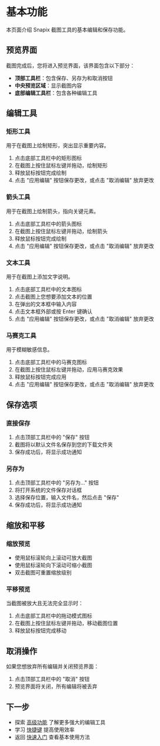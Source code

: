# 基本功能

本页面介绍 Snapix 截图工具的基本编辑和保存功能。

## 预览界面

截图完成后，您将进入预览界面，该界面包含以下部分：

- **顶部工具栏**：包含保存、另存为和取消按钮
- **中央预览区域**：显示截图内容
- **底部编辑工具栏**：包含各种编辑工具

## 编辑工具

### 矩形工具

用于在截图上绘制矩形，突出显示重要内容。

1. 点击底部工具栏中的矩形图标
2. 在截图上按住鼠标左键并拖动，绘制矩形
3. 释放鼠标按钮完成绘制
4. 点击 "应用编辑" 按钮保存更改，或点击 "取消编辑" 放弃更改

### 箭头工具

用于在截图上绘制箭头，指向关键元素。

1. 点击底部工具栏中的箭头图标
2. 在截图上按住鼠标左键并拖动，绘制箭头
3. 释放鼠标按钮完成绘制
4. 点击 "应用编辑" 按钮保存更改，或点击 "取消编辑" 放弃更改

### 文本工具

用于在截图上添加文字说明。

1. 点击底部工具栏中的文本图标
2. 点击截图上您想要添加文本的位置
3. 在弹出的文本框中输入内容
4. 点击文本框外部或按 Enter 键确认
5. 点击 "应用编辑" 按钮保存更改，或点击 "取消编辑" 放弃更改

### 马赛克工具

用于模糊敏感信息。

1. 点击底部工具栏中的马赛克图标
2. 在截图上按住鼠标左键并拖动，应用马赛克效果
3. 释放鼠标按钮完成应用
4. 点击 "应用编辑" 按钮保存更改，或点击 "取消编辑" 放弃更改

## 保存选项

### 直接保存

1. 点击顶部工具栏中的 "保存" 按钮
2. 截图将以默认文件名保存到您的下载文件夹
3. 保存成功后，将显示成功通知

### 另存为

1. 点击顶部工具栏中的 "另存为..." 按钮
2. 将打开系统的文件保存对话框
3. 选择保存位置，输入文件名，然后点击 "保存"
4. 保存成功后，将显示成功通知

## 缩放和平移

### 缩放预览

- 使用鼠标滚轮向上滚动可放大截图
- 使用鼠标滚轮向下滚动可缩小截图
- 双击截图可重置缩放级别

### 平移预览

当截图被放大且无法完全显示时：

1. 点击底部工具栏中的拖动模式图标
2. 在截图上按住鼠标左键并拖动，移动截图位置
3. 释放鼠标按钮完成移动

## 取消操作

如果您想放弃所有编辑并关闭预览界面：

1. 点击顶部工具栏中的 "取消" 按钮
2. 预览界面将关闭，所有编辑将被丢弃

## 下一步

- 探索 [高级功能](advanced-features.html) 了解更多强大的编辑工具
- 学习 [快捷键](shortcuts.html) 提高使用效率
- 返回 [快速入门](getting-started.html) 查看基本使用方法 